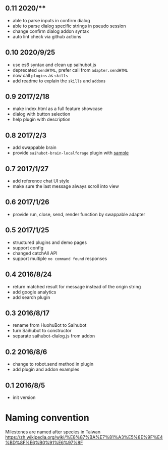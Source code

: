 ## 0.11 2020/**

* able to parse inputs in confirm dialog
* able to parse dialog specific strings in pseudo session
* change confirm dialog addon syntax
* auto lint check via github actions

## 0.10 2020/9/25

* use es6 syntax and clean up saihubot.js
* deprecated `sendHTML`, prefer call from `adapter.sendHTML`
* now call `plugins` as `skills`
* add readme to explain the `skills` and `addons`

## 0.9 2017/2/18

* make index.html as a full feature showcase
* dialog with button selection
* help plugin with description

## 0.8 2017/2/3

* add swappable brain
* provide `saihubot-brain-localforage` plugin with [sample](http://gasolin.idv.tw/saihubot/samples/brain.html)

## 0.7 2017/1/27

* add reference chat UI style
* make sure the last message always scroll into view

## 0.6 2017/1/26

* provide run, close, send, render function by swappable adapter

## 0.5 2017/1/25

* structured plugins and demo pages
* support config
* changed catchAll API
* support multiple `no command found` responses

## 0.4 2016/8/24

* return matched result for message instead of the origin string
* add google analytics
* add search plugin

## 0.3 2016/8/17

* rename from HuohuBot to Saihubot
* turn Saihubot to constructor
* separate saihubot-dialog.js from addon

## 0.2 2016/8/6

* change to robot.send method in plugin
* add plugin and addon examples

## 0.1 2016/8/5

* init version


# Naming convention

Milestones are named after species in Taiwan https://zh.wikipedia.org/wiki/%E8%87%BA%E7%81%A3%E5%8E%9F%E4%BD%8F%E6%B0%91%E6%97%8F
